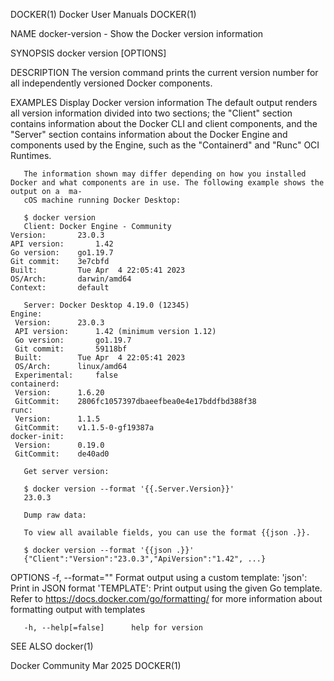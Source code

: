 DOCKER(1)							      Docker User Manuals							     DOCKER(1)

NAME
       docker-version - Show the Docker version information

SYNOPSIS
       docker version [OPTIONS]

DESCRIPTION
       The version command prints the current version number for all independently versioned Docker components.

EXAMPLES
Display Docker version information
       The default output renders all version information divided into two sections; the "Client" section contains information about the Docker CLI and client
       components,  and	 the  "Server"	section	 contains  information about the Docker Engine and components used by the Engine, such as the "Containerd" and
       "Runc" OCI Runtimes.

       The information shown may differ depending on how you installed Docker and what components are in use. The following example shows the output on a  ma‐
       cOS machine running Docker Desktop:

       $ docker version
       Client: Docker Engine - Community
	Version:	   23.0.3
	API version:	   1.42
	Go version:	   go1.19.7
	Git commit:	   3e7cbfd
	Built:		   Tue Apr  4 22:05:41 2023
	OS/Arch:	   darwin/amd64
	Context:	   default

       Server: Docker Desktop 4.19.0 (12345)
	Engine:
	 Version:	   23.0.3
	 API version:	   1.42 (minimum version 1.12)
	 Go version:	   go1.19.7
	 Git commit:	   59118bf
	 Built:		   Tue Apr  4 22:05:41 2023
	 OS/Arch:	   linux/amd64
	 Experimental:	   false
	containerd:
	 Version:	   1.6.20
	 GitCommit:	   2806fc1057397dbaeefbea0e4e17bddfbd388f38
	runc:
	 Version:	   1.1.5
	 GitCommit:	   v1.1.5-0-gf19387a
	docker-init:
	 Version:	   0.19.0
	 GitCommit:	   de40ad0

       Get server version:

       $ docker version --format '{{.Server.Version}}'
       23.0.3

       Dump raw data:

       To view all available fields, you can use the format {{json .}}.

       $ docker version --format '{{json .}}'
       {"Client":"Version":"23.0.3","ApiVersion":"1.42", ...}

OPTIONS
       -f,  --format=""	      Format output using a custom template: 'json':		 Print in JSON format 'TEMPLATE':	  Print output using the given
       Go template.  Refer to https://docs.docker.com/go/formatting/ for more information about formatting output with templates

       -h, --help[=false]      help for version

SEE ALSO
       docker(1)

Docker Community							   Mar 2025								     DOCKER(1)
